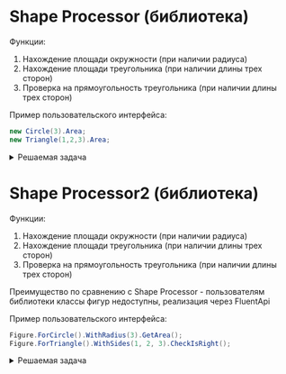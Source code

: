 # Shape Processor (библиотека)
Функции:
1. Нахождение площади окружности (при наличии радиуса)
2. Нахождение площади треугольника (при наличии длины трех сторон)
3. Проверка на прямоугольность треугольника (при наличии длины трех сторон)

Пример пользовательского интерфейса: 
```csharp
new Circle(3).Area; 
new Triangle(1,2,3).Area;
```

<details> 
  <summary>Решаемая задача</summary>
  <img src="https://i.ibb.co/rQ4SHLK/image.png" width="350" title="hover text">
</details>

# Shape Processor2 (библиотека)
Функции:
1. Нахождение площади окружности (при наличии радиуса)
2. Нахождение площади треугольника (при наличии длины трех сторон)
3. Проверка на прямоугольность треугольника (при наличии длины трех сторон)

Преимущество по сравнению с Shape Processor - пользователям библиотеки классы фигур недоступны, реализация через FluentApi

Пример пользовательского интерфейса: 
```csharp
Figure.ForCircle().WithRadius(3).GetArea(); 
Figure.ForTriangle().WithSides(1, 2, 3).CheckIsRight();
```

<details> 
  <summary>Решаемая задача</summary>
  <img src="https://i.ibb.co/rQ4SHLK/image.png" width="350" title="hover text">
</details>
